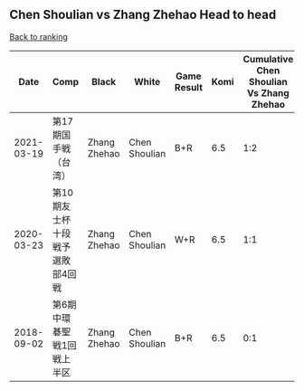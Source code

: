 ## Chen Shoulian vs Zhang Zhehao Head to head

[Back to ranking](../../index.md)




| **Date** | **Comp** | **Black** | **White** | **Game Result** | **Komi** | **Cumulative Chen Shoulian Vs Zhang Zhehao** | **Chen Shoulian Streak** | **Zhang Zhehao Streak** | 
| --- | --- | --- | --- | --- | --- | --- | --- | --- |
| 2021-03-19 | 第17期国手戦（台湾） | Zhang Zhehao | Chen Shoulian | B+R | 6.5 | 1:2 | 0 | 1 | 
| 2020-03-23 | 第10期友士杯十段戦予選敗部4回戦 | Zhang Zhehao | Chen Shoulian | W+R | 6.5 | 1:1 | 1 | 0 | 
| 2018-09-02 | 第6期中環碁聖戦1回戦上半区 | Zhang Zhehao | Chen Shoulian | B+R | 6.5 | 0:1 | 0 | 1 |




